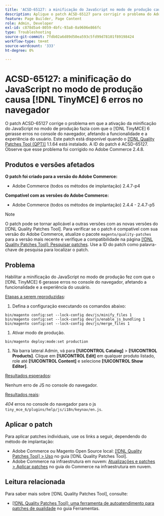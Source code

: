 ```yaml
---
title: 'ACSD-65127: a minificação do JavaScript no modo de produção causa erros [!DNL TinyMCE] 6 no navegador'
description: Aplique o patch ACSD-65127 para corrigir o problema do Adobe Commerce em que a habilitação da minificação do JavaScript no modo de produção fazia com que  [!DNL TinyMCE] 6 gerasse erros no console do navegador, afetando a funcionalidade e a experiência do usuário.
feature: Page Builder, Page Content
role: Admin, Developer
exl-id: c878d5a4-8059-4bfc-93a8-0a9606e866fc
type: Troubleshooting
source-git-commit: 7fdb02a6d89d50ea593c5fd99d78101f89198424
workflow-type: tm+mt
source-wordcount: '333'
ht-degree: 0%

---
```


# ACSD-65127: a minificação do JavaScript no modo de produção causa [!DNL TinyMCE] 6 erros no navegador

O patch ACSD-65127 corrige o problema em que a ativação da minificação do JavaScript no modo de produção fazia com que o [!DNL TinyMCE] 6 gerasse erros no console do navegador, afetando a funcionalidade e a experiência do usuário. Este patch está disponível quando o [[!DNL Quality Patches Tool (QPT)]](/help/tools/quality-patches-tool/quality-patches-tool-to-self-serve-quality-patches.md) 1.1.64 está instalado. A ID do patch é ACSD-65127. Observe que esse problema foi corrigido no Adobe Commerce 2.4.8.

## Produtos e versões afetados

**O patch foi criado para a versão do Adobe Commerce:**

* Adobe Commerce (todos os métodos de implantação) 2.4.7-p4

**Compatível com as versões do Adobe Commerce:**

* Adobe Commerce (todos os métodos de implantação) 2.4.4 - 2.4.7-p5

>[!NOTE]
>
>O patch pode se tornar aplicável a outras versões com as novas versões do [!DNL Quality Patches Tool]. Para verificar se o patch é compatível com sua versão do Adobe Commerce, atualize o pacote `magento/quality-patches` para a versão mais recente e verifique a compatibilidade na página [[!DNL Quality Patches Tool]: Pesquisar patches](https://experienceleague.adobe.com/tools/commerce-quality-patches/index.html?lang=pt-BR). Use a ID do patch como palavra-chave de pesquisa para localizar o patch.

## Problema

Habilitar a minificação do JavaScript no modo de produção fez com que o [!DNL TinyMCE] 6 gerasse erros no console do navegador, afetando a funcionalidade e a experiência do usuário.

<u>Etapas a serem reproduzidas</u>:

1. Defina a configuração executando os comandos abaixo:

```
bin/magento config:set --lock-config dev/js/minify_files 1
bin/magento config:set --lock-config dev/js/enable_js_bundling 1
bin/magento config:set --lock-config dev/js/merge_files 1
```

1. Ativar modo de produção.

```
bin/magento deploy:mode:set production
```

1. Na barra lateral Admin, vá para **[!UICONTROL Catalog]** > **[!UICONTROL Products]**. Clique em **[!UICONTROL Edit]** em qualquer produto listado, role até **[!UICONTROL Content]** e selecione **[!UICONTROL Show Editor]**.

<u>Resultados esperados</u>:

Nenhum erro de JS no console do navegador.

<u>Resultados reais</u>:

*404* erros no console do navegador para o js `tiny_mce_6/plugins/help/js/i18n/keynav/en.js`.

## Aplicar o patch

Para aplicar patches individuais, use os links a seguir, dependendo do método de implantação:

* Adobe Commerce ou Magento Open Source local: [[!DNL Quality Patches Tool] > Uso](/help/tools/quality-patches-tool/usage.md) no guia [!DNL Quality Patches Tool].
* Adobe Commerce na infraestrutura em nuvem: [Atualizações e patches > Aplicar patches](https://experienceleague.adobe.com/pt-br/docs/commerce-on-cloud/user-guide/develop/upgrade/apply-patches) no guia do Commerce na infraestrutura em nuvem.

## Leitura relacionada

Para saber mais sobre [!DNL Quality Patches Tool], consulte:

* [[!DNL Quality Patches Tool]: uma ferramenta de autoatendimento para patches de qualidade](/help/tools/quality-patches-tool/quality-patches-tool-to-self-serve-quality-patches.md) no guia Ferramentas.
